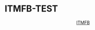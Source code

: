 # ITMFB-TEST
<html><head>
<title>I Love You!</title>
<meta charset="utf-8" />
</head>
<body>
<canvas id="c"></canvas>
<script>
var b = document.body;
var c = document.getElementsByTagName('canvas')[0];
var a = c.getContext('2d');
document.body.clientWidth; 
</script>
<script>
with(m=Math)C=cos,S=sin,P=pow,R=random;c.width=c.height=f=500;h=-250;function p(a,b,c){if(c>60)return[S(a*7)*(13+5/(.2+P(b*4,4)))-S(b)*50,b*f+50,625+C(a*7)*(13+5/(.2+P(b*4,4)))+b*400,a*1-b/2,a];A=a*2-1;B=b*2-1;if(A*A+B*B<1){if(c>37){n=(j=c&1)?6:4;o=.5/(a+.01)+C(b*125)*3-a*300;w=b*h;return[o*C(n)+w*S(n)+j*610-390,o*S(n)-w*C(n)+550-j*350,1180+C(B+A)*99-j*300,.4-a*.1+P(1-B*B,-h*6)*.15-a*b*.4+C(a+b)/5+P(C((o*(a+1)+(B>0?w:-w))/25),30)*.1*(1-B*B),o/1e3+.7-o*w*3e-6]}if(c>32){c=c*1.16-.15;o=a*45-20;w=b*b*h;z=o*S(c)+w*C(c)+620;return[o*C(c)-w*S(c),28+C(B*.5)*99-b*b*b*60-z/2-h,z,(b*b*.3+P((1-(A*A)),7)*.15+.3)*b,b*.7]}o=A*(2-b)*(80-c*2);w=99-C(A)*120-C(b)*(-h-c*4.9)+C(P(1-b,7))*50+c*2;z=o*S(c)+w*C(c)+700;return[o*C(c)-w*S(c),B*99-C(P(b, 7))*50-c/3-z/1.35+450,z,(1-b/1.2)*.9+a*.1, P((1-b),20)/4+.05]}}setInterval('for(i=0;i<1e4;i++)if(s=p(R(),R(),i%46/.74)){z=s[2];x=~~(s[0]*f/z-h);y=~~(s[1]*f/z-h);if(!m[q=y*f+x]|m[q]>z)m[q]=z,a.fillStyle="rgb("+~(s[3]*h)+","+~(s[4]*h)+","+~(s[3]*s[3]*-80)+")",a.fillRect(x,y,1,1)}',0)
</script>
<div style="text-align:center;">
<p><a href="http://www.itmfb.cn/" target="_blank">ITMFB</a></p>
</div>
</body></html>
